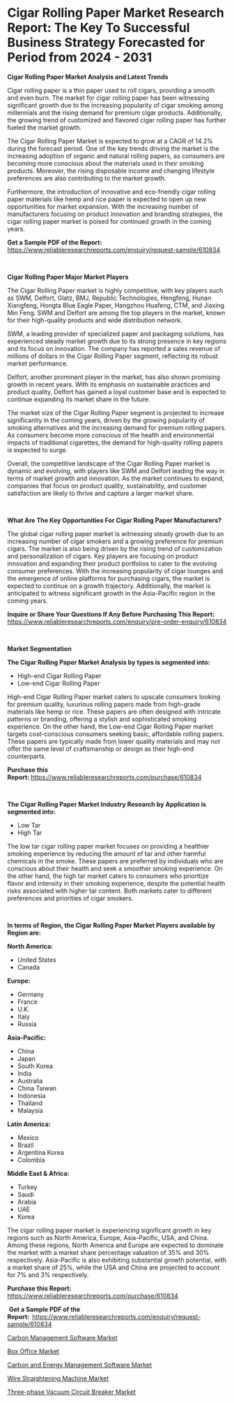 <p><h1>Cigar Rolling Paper Market Research Report: The Key To Successful Business Strategy Forecasted for Period from 2024 - 2031</h1></p><p><strong>Cigar Rolling Paper Market Analysis and Latest Trends</strong></p>
<p><p>Cigar rolling paper is a thin paper used to roll cigars, providing a smooth and even burn. The market for cigar rolling paper has been witnessing significant growth due to the increasing popularity of cigar smoking among millennials and the rising demand for premium cigar products. Additionally, the growing trend of customized and flavored cigar rolling paper has further fueled the market growth.</p><p>The Cigar Rolling Paper Market is expected to grow at a CAGR of 14.2% during the forecast period. One of the key trends driving the market is the increasing adoption of organic and natural rolling papers, as consumers are becoming more conscious about the materials used in their smoking products. Moreover, the rising disposable income and changing lifestyle preferences are also contributing to the market growth.</p><p>Furthermore, the introduction of innovative and eco-friendly cigar rolling paper materials like hemp and rice paper is expected to open up new opportunities for market expansion. With the increasing number of manufacturers focusing on product innovation and branding strategies, the cigar rolling paper market is poised for continued growth in the coming years.</p></p>
<p><strong>Get a Sample PDF of the Report:&nbsp;</strong> <a href="https://www.reliableresearchreports.com/enquiry/request-sample/610834">https://www.reliableresearchreports.com/enquiry/request-sample/610834</a></p>
<p>&nbsp;</p>
<p><strong>Cigar Rolling Paper Major Market Players</strong></p>
<p><p>The Cigar Rolling Paper market is highly competitive, with key players such as SWM, Delfort, Glatz, BMJ, Republic Technologies, Hengfeng, Hunan Xiangfeng, Hongta Blue Eagle Paper, Hangzhou Huafeng, CTM, and Jiaxing Min Feng. SWM and Delfort are among the top players in the market, known for their high-quality products and wide distribution network.</p><p>SWM, a leading provider of specialized paper and packaging solutions, has experienced steady market growth due to its strong presence in key regions and its focus on innovation. The company has reported a sales revenue of millions of dollars in the Cigar Rolling Paper segment, reflecting its robust market performance.</p><p>Delfort, another prominent player in the market, has also shown promising growth in recent years. With its emphasis on sustainable practices and product quality, Delfort has gained a loyal customer base and is expected to continue expanding its market share in the future.</p><p>The market size of the Cigar Rolling Paper segment is projected to increase significantly in the coming years, driven by the growing popularity of smoking alternatives and the increasing demand for premium rolling papers. As consumers become more conscious of the health and environmental impacts of traditional cigarettes, the demand for high-quality rolling papers is expected to surge.</p><p>Overall, the competitive landscape of the Cigar Rolling Paper market is dynamic and evolving, with players like SWM and Delfort leading the way in terms of market growth and innovation. As the market continues to expand, companies that focus on product quality, sustainability, and customer satisfaction are likely to thrive and capture a larger market share.</p></p>
<p>&nbsp;</p>
<p><strong>What Are The Key Opportunities For Cigar Rolling Paper Manufacturers?</strong></p>
<p><p>The global cigar rolling paper market is witnessing steady growth due to an increasing number of cigar smokers and a growing preference for premium cigars. The market is also being driven by the rising trend of customization and personalization of cigars. Key players are focusing on product innovation and expanding their product portfolios to cater to the evolving consumer preferences. With the increasing popularity of cigar lounges and the emergence of online platforms for purchasing cigars, the market is expected to continue on a growth trajectory. Additionally, the market is anticipated to witness significant growth in the Asia-Pacific region in the coming years.</p></p>
<p><strong>Inquire or Share Your Questions If Any Before Purchasing This Report:</strong> <a href="https://www.reliableresearchreports.com/enquiry/pre-order-enquiry/610834">https://www.reliableresearchreports.com/enquiry/pre-order-enquiry/610834</a></p>
<p>&nbsp;</p>
<p><strong>Market Segmentation</strong></p>
<p><strong>The Cigar Rolling Paper Market Analysis by types is segmented into:</strong></p>
<p><ul><li>High-end Cigar Rolling Paper</li><li>Low-end Cigar Rolling Paper</li></ul></p>
<p><p>High-end Cigar Rolling Paper market caters to upscale consumers looking for premium quality, luxurious rolling papers made from high-grade materials like hemp or rice. These papers are often designed with intricate patterns or branding, offering a stylish and sophisticated smoking experience. On the other hand, the Low-end Cigar Rolling Paper market targets cost-conscious consumers seeking basic, affordable rolling papers. These papers are typically made from lower quality materials and may not offer the same level of craftsmanship or design as their high-end counterparts.</p></p>
<p><strong>Purchase this Report:&nbsp;</strong><a href="https://www.reliableresearchreports.com/purchase/610834">https://www.reliableresearchreports.com/purchase/610834</a></p>
<p>&nbsp;</p>
<p><strong>The Cigar Rolling Paper Market Industry Research by Application is segmented into:</strong></p>
<p><ul><li>Low Tar</li><li>High Tar</li></ul></p>
<p><p>The low tar cigar rolling paper market focuses on providing a healthier smoking experience by reducing the amount of tar and other harmful chemicals in the smoke. These papers are preferred by individuals who are conscious about their health and seek a smoother smoking experience. On the other hand, the high tar market caters to consumers who prioritize flavor and intensity in their smoking experience, despite the potential health risks associated with higher tar content. Both markets cater to different preferences and priorities of cigar smokers.</p></p>
<p>&nbsp;</p>
<p><strong>In terms of Region, the Cigar Rolling Paper Market Players available by Region are:</strong></p>
<p>
    <p> <strong> North America: </strong>
        <ul>
            <li>United States</li>
            <li>Canada</li>
        </ul>
        </p> 
    <p> <strong> Europe: </strong>
        <ul>
            <li>Germany</li>
            <li>France</li>
            <li>U.K.</li>
            <li>Italy</li>
            <li>Russia</li>
        </ul>
        </p> 
    <p> <strong> Asia-Pacific: </strong>
        <ul>
            <li>China</li>
            <li>Japan</li>
            <li>South Korea</li>
            <li>India</li>
            <li>Australia</li>
            <li>China Taiwan</li>
            <li>Indonesia</li>
            <li>Thailand</li>
            <li>Malaysia</li>
        </ul>
        </p> 
    <p> <strong> Latin America: </strong>
        <ul>
            <li>Mexico</li>
            <li>Brazil</li>
            <li>Argentina Korea</li>
            <li>Colombia</li>
        </ul>
        </p> 
    <p> <strong> Middle East & Africa: </strong>
        <ul>
            <li>Turkey</li>
            <li>Saudi</li>
            <li>Arabia</li>
            <li>UAE</li>
            <li>Korea</li>
        </ul>
    </p>
    </p>
<p><p>The cigar rolling paper market is experiencing significant growth in key regions such as North America, Europe, Asia-Pacific, USA, and China. Among these regions, North America and Europe are expected to dominate the market with a market share percentage valuation of 35% and 30% respectively. Asia-Pacific is also exhibiting substantial growth potential, with a market share of 25%, while the USA and China are projected to account for 7% and 3% respectively.</p></p>
<p><strong>Purchase this Report: </strong><a href="https://www.reliableresearchreports.com/purchase/610834">https://www.reliableresearchreports.com/purchase/610834</a></p>
<p>&nbsp;<strong>Get a Sample PDF of the Report:&nbsp;&nbsp;</strong><a href="https://www.reliableresearchreports.com/enquiry/request-sample/610834">https://www.reliableresearchreports.com/enquiry/request-sample/610834</a></p>
<p><strong></strong></p>
<p><p><a href="https://medium.com/@crystalpierce09/carbon-management-software-market-research-report-its-history-and-forecast-2024-to-2031-1fcab1c0f088">Carbon Management Software Market</a></p><p><a href="https://medium.com/@tammyfreeman2022/box-office-market-size-market-outlook-and-market-forecast-2024-to-2031-4d745750c392">Box Office Market</a></p><p><a href="https://medium.com/@crystalpierce09/carbon-and-energy-management-software-market-outlook-industry-overview-and-forecast-2024-to-2031-41769a135cac">Carbon and Energy Management Software Market</a></p><p><a href="https://github.com/eeaveuhhh/Market-Research-Report-List-1/blob/main/wire-straightening-machine-market.md">Wire Straightening Machine Market</a></p><p><a href="https://github.com/khayangel/Market-Research-Report-List-2/blob/main/three-phase-vacuum-circuit-breaker-market.md">Three-phase Vacuum Circuit Breaker Market</a></p></p>